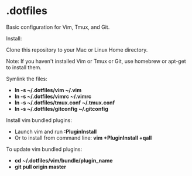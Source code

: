 .dotfiles
=========
Basic configuration for Vim, Tmux, and Git.

Install:

Clone this repository to your Mac or Linux Home directory.



Note: If you haven't installed Vim or Tmux or Git, use homebrew or apt-get to install them.



Symlink the files:

*   **ln -s  ~/.dotfiles/vim ~/.vim**
*   **ln -s  ~/.dotfiles/vimrc ~/.vimrc**
*   **ln -s  ~/.dotfiles/tmux.conf ~/.tmux.conf**
*   **ln -s  ~/.dotfiles/gitconfig ~/.gitconfig**



Install vim bundled plugins:

*   Launch vim and run **:PluginInstall**
*   Or to install from command line: **vim +PluginInstall +qall**



To update vim bundled plugins:

*   **cd ~/.dotfiles/vim/bundle/plugin_name**
*   **git pull origin master**







